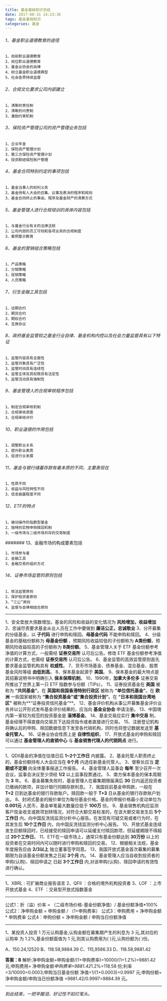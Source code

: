 ```yaml
---
title: 基金基础知识总结
date: 2017-08-31 14:23:36
tags: 基金基础知识
categories: 基金
---
```

###### 1、基金职业道德教育的途径

	1、岗前职业道德教育
    2、岗位职业道德教育
    3、基金业协会的自律
    4、树立基金职业道德典型
    5、社会各界持续监督
    
<!-- more -->
###### 2、合规文化要求公司内部建立

	1、清晰的责任制
    2、清晰的问责制
    3、激励约束机制
    
###### 3、保险资产管理公司的资产管理业务包括

	1、企业年金
    2、保险资产管理计划
    3、第三方保险资产管理计划
    4、投资联结保险账户管理
    
###### 4、基金合同特别约定的事项包括

	1、基金当事人的权利义务
    2、基金持有人大会的召集、议事及表决的程序和规则
    3、基金合同终止的事由、程序及基金财产的清算方式
    
###### 5、基金管理人进行合规培训的具体内容包括

	1、与基金行业有关的法律法规
    2、公司内部的员工守则和各项业务的合规制度
    3、案例警示教育
    

###### 6、基金的营销组合策略包括

	1、产品策略
    2、分销策略
    3、促销策略
    4、人员策略
    
###### 7、衍生金融工具包括

	1、远期合约
    2、期货合约
    3、期权合约
    4、互换协议
    
###### 8、政府基金监管较之基金行业自律、基金机构内控以及社会力量监督具有以下特征

	1、监管内容具有全面性
    2、监管对象具有广泛性
    3、监管时间具有连续性
    4、监管主体及其权限具有法定性
    5、监管活动具有强制性
    
###### 9、基金管理人的合规审核程序包括

	1、制定合规审核机制
    2、合规审核调查
    3、合规审核评价
    
###### 10、职业道德的作用包括

	1、调整职业关系
    2、提升职业素质
    3、促进行业发展
    
###### 11、基金与银行储蓄存款有着本质的不同，主要表现在
	
    1、性质不同
    2、收益与风险特性不同
    3、信息披露程度不同
    
###### 12、ETF的特点

	1、被动操作的指数型基金
    2、独特的实物申购赎回机制
    3、一级市场与二级市场共存的交易制度
    
####### 13、金融市场的构成要素包括

	1、市场参与者
    2、金融工具
    3、金融交易的组织方式
    
###### 14、证券市场监管的原则包括

	1、依法监管原则
    2、保护投资者原则
    3、“三公”原则
    4、监督与自律相结合原则

----------------

1、安全垫放大倍数增加，基金的风险和收益的变化情况为 **风险增加，收益增加**
2、忠诚尽责要求基金从业人员在工作中要做到 **廉洁公正，忠诚敬业**
3、分开募集的分级基金，以 **子代码** 进行申购和赎回。**母基金代码** 不能申购和赎回。
4、分级基金的基础份额称为 **母基金份额** ，预期风险收益较低的子份额称为 **A类份额**，预期风险收益较高的子份额称为 **B类份额**。
5、基金管理人关于 ETF 基金份额参考净值的计算方式，一般需经 **证券交易所** 认可后公告。修改 ETF 基金份额参考净值的计算方式，也需经 **证券交易所** 认可后公告。
6、基金监管的高效监管原则首先要求基金监管机构具有 **权威性**。
7、货币市场基金、债券基金、混合基金、股票基金风险等级 **由低到高**。
8、保本基金起源于 **美国**。
9、保本基金的最大特点是其招募说明书中明确引入 **保本保障机制**。
10、1990年，**加拿大多伦多** 证券交易所推出了世界上第一只 ETF 指数参与份额（TIPs）。
11、证券投资基金在 **美国** 被称为 **“共同基金”**。在 **英国和我国香港特别行政区** 被称为 **“单位信托基金”**。在 **欧洲** 一些国家被称为 **“集合投资基金”或“集合投资计划”**。在 **“日本和我国台湾地区”** 被称为**“证券投资信托基金”**。
12、基金评价机构从事公开募集基金评价业务并以公开形式发布基金评价结果的，应当向 **基金业协会** 申请注册。
13、中国境内第一家较为规范的投资基金是 **淄博基金**。
14、基金交易应实行 **集中交易** 制，基金经理不得直接向交易员下达投资指令或者直接进行交易。
15、注册登记机构将确认后的申购、赎回数据信息下发至各代销机构，同时也将登记数据发送至 **基金托管人**。
16、证券业协会性质上是 **自律性组织**。
17、开放式基金的申购和赎回可以通过 **基金管理人的直销中心** 与 **基金销售代理人的代销网点** 进行。


----------------

1、QDII基金的净值在估值日后 **1~2个工作日** 内披露。
2、基金托管人职责终止的，基金份额持有人大会应当在 **6个月** 内选任新基金托管人。
3、督察长应当 **定期或不定期** 向全体董事报送工作报告。
4、基金管理人监事会 **每年** 至少召开一次会议，监事会决议至少须经 **1/2** 以上监事投票通过。
5、南方保本基金的保本周期为 **3** 年。
6、基金募集失败时，基金管理人在募集期限届满后 **30** 日内返还投资者已缴纳的款项，并加计银行同期存款利息。
7、我国目前基金申购款，一般在 **T+2** 日到达基金的银行存款账户。赎回款一般于 **T+3** 日从基金的银行存款账户划出。
8、封闭式基金的报价单位为每份基金价格。基金的申报价格最小变动单位为 **0.001元** 人民币，基金单笔最大数量应低于 **100万** 份。
9、基金销售机构应监测客户现金收支或款项划转情况，对符合大额交易标准的，在该大额交易发生后 **5个工作日** 内，向中国反洗钱监测分析中心报告。在发现有可疑交易或者行为时，在其发生后 **10个工作日** 内，向中国反洗钱监测分析中心报告。
10、开放式基金连续发生巨额赎回时，已经接受的赎回申请可以延缓支付赎回款项，但延缓期限不得超过 **20个工作日**。
11、ETF在一级市场上，通常只有基金份额达到 **30万份** 以上的投资者在交易时间内可以随时进行申购和赎回的交易。
12、根据相关法规，基金年度报告应由 **2/3以上** 独立董事签字同意。 
13、我国开放式基金首次募集的募集期限为自该基金份额发售之日起 **3个月** 内。
14、基金管理人应当自收到投资者的申购(认购)、赎回申请之 日起 **3个工作日** 内,对该申购(认购)、赎回申请的有效性进行确认。


----------------

1、XBRL : 可扩展商业报告语言
2、QFII ：合格的境外机构投资者
3、LOF ：上市开放式基金
4、ETF ：交易型开放式指数基金

----------------

公式1：折（溢）价率 = （二级市场价格-基金份额净值）/ 基金份额净值*100%
公式2：净申购金额 = 申购金额 / （1+申购费率）
公式3：申购费用 = 净申购金额 * 申购费率
公式4：申购份额 = 净申购金额 / 申购当日份额净值

-----------------

1、某投资人投资 1 万元认购基金,认购金额在募集期产生的利息为 3 元,其对应的认购率 为 1.2%,基金份额面值为 1 元,则其认购费用为( )元,认购份额为( )份。    

A、150.24,12520
B、118.58,9884.39
C、115,9586.33
D、118.58,9881.42

**答案：B**
解析:净申购金额=申购金额/(1+申购费率)=10000/(1+1.2%)=9881.42 元;申购费用= 净申购金额*申购费率=9881.42*1.2%=118.58 份;利率=3/10000=0.0003;申购当日基金份额 净值=1/(1+0.0003)=0.9997 元;申购份额=净申购金额/申购当日份额净值 =9881.42/0.9997=9884.39 元。

-----

*到此结束，一把辛酸泪，好记性不如烂笔头。*